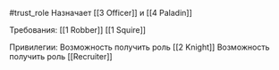 #trust_role
Назначает [[3 Officer]] и [[4 Paladin]]

Требования:
[[1 Robber]]
[[1 Squire]]

Привилегии:
Возможность получить роль [[2 Knight]]
Возможность получить роль [[Recruiter]]